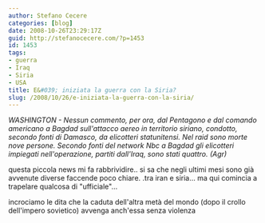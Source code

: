 ```yaml
---
author: Stefano Cecere
categories: [blog]
date: 2008-10-26T23:29:17Z
guid: http://stefanocecere.com/?p=1453
id: 1453
tags:
- guerra
- Iraq
- Siria
- USA
title: E&#039; iniziata la guerra con la Siria?
slug: /2008/10/26/e-iniziata-la-guerra-con-la-siria/
---
```


_WASHINGTON - Nessun commento, per ora, dal Pentagono e dal comando americano a Bagdad sull'attacco aereo in territorio siriano, condotto, secondo fonti di Damasco, da elicotteri statunitensi. Nel raid sono morte nove persone. Secondo fonti del network Nbc a Bagdad gli elicotteri impiegati nell'operazione, partiti dall'Iraq, sono stati quattro. (Agr)_

questa piccola news mi fa rabbrividire.. si sa che negli ultimi mesi sono già avvenute diverse faccende poco chiare. .tra iran e siria… ma qui comincia a trapelare qualcosa di "ufficiale"…

incrociamo le dita che la caduta dell'altra metà del mondo (dopo il crollo dell'impero sovietico) avvenga anch'essa senza violenza